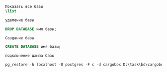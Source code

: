 
```sql
Показать все базы
\list
```

```sql
удаление базы

DROP DATABASE имя базы;
```

```sql
Создание базы

CREATE DATABASE имя базы;
```

```sql
подключение дампа базы

pg_restore -h localhost -U postgres -F c -d cargobox D:\task\bd\cargobox.tar.gz
```
